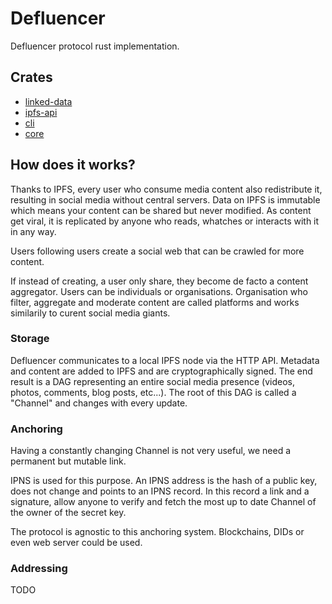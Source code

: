 # Defluencer
Defluencer protocol rust implementation.

## Crates
- [linked-data](https://github.com/Defluencer/rust-defluencer/tree/develop/linked-data)
- [ipfs-api](https://github.com/Defluencer/rust-defluencer/tree/develop/ipfs-api)
- [cli](https://github.com/Defluencer/rust-defluencer/tree/develop/cli)
- [core](https://github.com/Defluencer/rust-defluencer/tree/develop/defluencer)

## How does it works?

Thanks to IPFS, every user who consume media content also redistribute it, resulting in social media without central servers. Data on IPFS is immutable which means your content can be shared but never modified. As content get viral, it is replicated by anyone who reads, whatches or interacts with it in any way.

Users following users create a social web that can be crawled for more content.

If instead of creating, a user only share, they become de facto a content aggregator. Users can be individuals or organisations. Organisation who filter, aggregate and moderate content are called platforms and works similarily to curent social media giants.

### Storage

Defluencer communicates to a local IPFS node via the HTTP API. Metadata and content are added to IPFS and are cryptographically signed. The end result is a DAG representing an entire social media presence (videos, photos, comments, blog posts, etc...). The root of this DAG is called a "Channel" and changes with every update.

### Anchoring

Having a constantly changing Channel is not very useful, we need a permanent but mutable link.

IPNS is used for this purpose. An IPNS address is the hash of a public key, does not change and points to an IPNS record. In this record a link and a signature, allow anyone to verify and fetch the most up to date Channel of the owner of the secret key.

The protocol is agnostic to this anchoring system. Blockchains, DIDs or even web server could be used.

### Addressing

TODO
